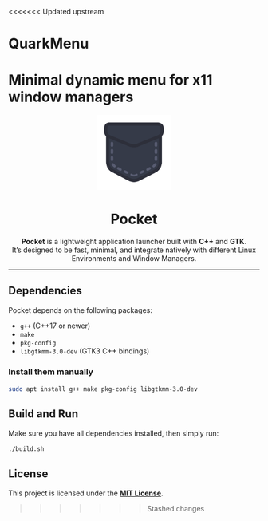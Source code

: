 <<<<<<< Updated upstream
# QuarkMenu
Minimal dynamic menu for x11 window managers
=======
<div align="center">
  <!-- <p align="center"> -->
    <img src="./assets/pocket.svg" alt="FuzzyBunny Logo" width="150" />
  <!-- </p> -->
  <h1>Pocket</h1> 
  
  **Pocket** is a lightweight application launcher built with **C++** and **GTK**.  
  It’s designed to be fast, minimal, and integrate natively with different Linux Environments and Window Managers.
</div>

---

## Dependencies

Pocket depends on the following packages:

- `g++` (C++17 or newer)
- `make`
- `pkg-config`
- `libgtkmm-3.0-dev` (GTK3 C++ bindings)

### Install them manually

```bash
sudo apt install g++ make pkg-config libgtkmm-3.0-dev
```

## Build and Run

Make sure you have all dependencies installed, then simply run:

```bash
./build.sh
```

## License

This project is licensed under the [**MIT License**](./LICENSE).
>>>>>>> Stashed changes
